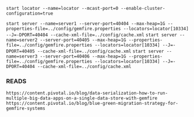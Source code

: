`start locator --name=locator --mcast-port=0 --enable-cluster-configuration=true`

`start server --name=server1 --server-port=40404 --max-heap=1G --properties-file=../config/gemfire.properties --locators=locator[10334] --J=-DPORT=40404 --cache-xml-file=../config/cache.xml`
`start server --name=server2 --server-port=40405 --max-heap=1G --properties-file=../config/gemfire.properties --locators=locator[10334] --J=-DPORT=40405 --cache-xml-file=../config/cache.xml`
`start server --name=server3 --server-port=40406 --max-heap=1G --properties-file=../config/gemfire.properties --locators=locator[10334] --J=-DPORT=40404 --cache-xml-file=../config/cache.xml`


### READS
`https://content.pivotal.io/blog/data-serialization-how-to-run-multiple-big-data-apps-on-a-single-data-store-with-gemfire`
`https://content.pivotal.io/blog/blue-green-migration-strategy-for-gemfire-systems`


